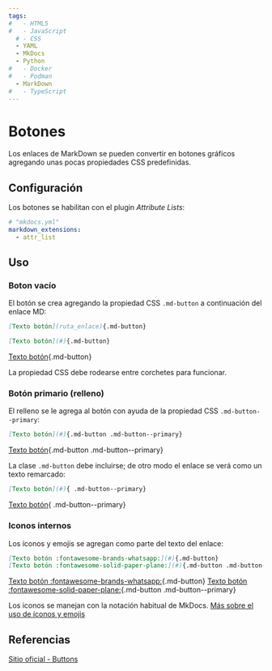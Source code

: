 ```yaml
---
tags:
#   - HTML5
#   - JavaScript
  # - CSS
  - YAML
  - MkDocs
  - Python
#   - Docker
#   - Podman
  - MarkDown
#   - TypeScript
---
```


# Botones

Los enlaces de MarkDown se pueden convertir en botones gráficos agregando unas pocas propiedades CSS predefinidas.



## Configuración

Los botones se habilitan con el plugin *Attribute Lists*:

```  yaml title="Botones - Habilitación"
# "mkdocs.yml"
markdown_extensions:
  - attr_list
```  

## Uso

### Boton vacío

El botón se crea agregando la propiedad CSS `.md-button` a continuación del enlace MD:

``` md title="Botón vacío"
[Texto botón](ruta_enlace){.md-button}
```

``` md title="Botón vacío"
[Texto botón](#){.md-button}
```

[Texto botón](#){.md-button}

La propiedad CSS debe rodearse entre corchetes para funcionar.


### Botón primario (relleno)

El relleno se le agrega al botón con ayuda de la propiedad CSS `.md-button--primary`:

``` md title="Botón primario"
[Texto botón](#){.md-button .md-button--primary}
```

[Texto botón](#){.md-button .md-button--primary}


La clase `.md-button` debe incluirse; de otro modo el enlace se verá como un texto remarcado:

``` md title="Botón primario - clase faltante"
[Texto botón](#){ .md-button--primary}
```

[Texto botón](#){ .md-button--primary}

### Iconos internos

Los íconos y emojis se agregan como parte del texto del enlace:

``` md title="Botones con íconos"
[Texto botón :fontawesome-brands-whatsapp:](#){.md-button}
[Texto botón :fontawesome-solid-paper-plane:](#){.md-button .md-button--primary}
```

[Texto botón :fontawesome-brands-whatsapp:](#){.md-button}
[Texto botón :fontawesome-solid-paper-plane:](#){.md-button .md-button--primary}

Los iconos se manejan con la notación habitual de MkDocs. 
[Más sobre el uso de íconos y emojis](iconos_emojis.md)


## Referencias

[Sitio oficial - Buttons](https://squidfunk.github.io/mkdocs-material/reference/buttons/)

